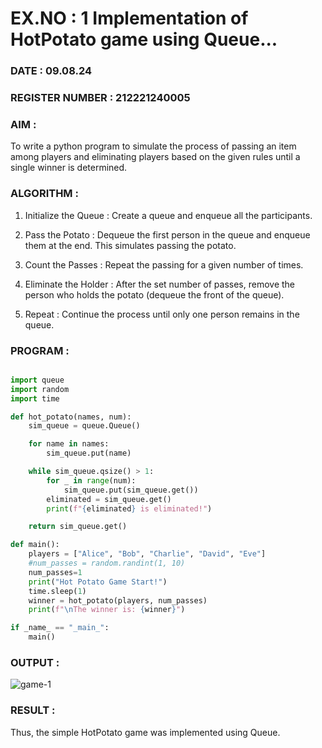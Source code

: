 # EX.NO : 1  Implementation of HotPotato game using Queue...

### DATE : 09.08.24

### REGISTER NUMBER :  212221240005

### AIM : 

To write a python program to simulate the process of passing an item among players and eliminating players based on the given rules until a single winner is determined.

### ALGORITHM :

1. Initialize the Queue : Create a queue and enqueue all the participants.
   
2. Pass the Potato : Dequeue the first person in the queue and enqueue them at the end. This simulates passing the potato.
   
3. Count the Passes : Repeat the passing for a given number of times.
   
4. Eliminate the Holder : After the set number of passes, remove the person who holds the potato (dequeue the front of the queue).
   
5. Repeat : Continue the process until only one person remains in the queue.
    
### PROGRAM :

```python

import queue
import random
import time

def hot_potato(names, num):
    sim_queue = queue.Queue()

    for name in names:
        sim_queue.put(name)

    while sim_queue.qsize() > 1:
        for _ in range(num):
            sim_queue.put(sim_queue.get())
        eliminated = sim_queue.get()
        print(f"{eliminated} is eliminated!")

    return sim_queue.get()

def main():
    players = ["Alice", "Bob", "Charlie", "David", "Eve"]
    #num_passes = random.randint(1, 10)
    num_passes=1
    print("Hot Potato Game Start!")
    time.sleep(1)
    winner = hot_potato(players, num_passes)
    print(f"\nThe winner is: {winner}")

if _name_ == "_main_":
    main()

```

### OUTPUT :

![game-1](https://github.com/user-attachments/assets/d157a39c-d44e-4564-8b38-619bc1761377)

### RESULT :

Thus, the simple HotPotato game was implemented using Queue.

